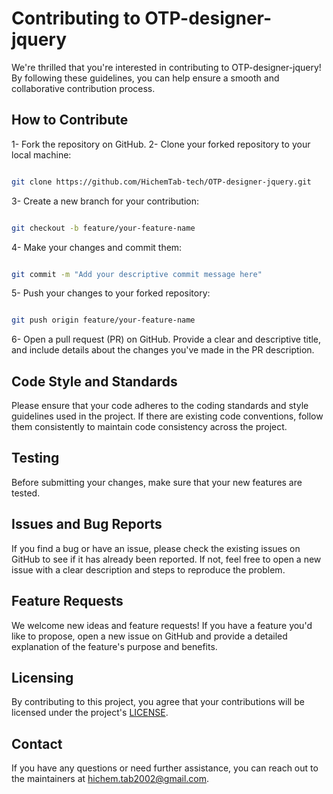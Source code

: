 # Contributing to OTP-designer-jquery

We're thrilled that you're interested in contributing to OTP-designer-jquery! By following these guidelines, you can help ensure a smooth and collaborative contribution process.

## How to Contribute

1- Fork the repository on GitHub.
2- Clone your forked repository to your local machine:

```bash

git clone https://github.com/HichemTab-tech/OTP-designer-jquery.git

```

3- Create a new branch for your contribution:

```bash

git checkout -b feature/your-feature-name

```

4- Make your changes and commit them:

```bash

git commit -m "Add your descriptive commit message here"

```

5- Push your changes to your forked repository:

```bash

git push origin feature/your-feature-name

```

6- Open a pull request (PR) on GitHub. Provide a clear and descriptive title, and include details about the changes you've made in the PR description.

## Code Style and Standards
Please ensure that your code adheres to the coding standards and style guidelines used in the project. If there are existing code conventions, follow them consistently to maintain code consistency across the project.

## Testing
Before submitting your changes, make sure that your new features are tested.

## Issues and Bug Reports
If you find a bug or have an issue, please check the existing issues on GitHub to see if it has already been reported. If not, feel free to open a new issue with a clear description and steps to reproduce the problem.

## Feature Requests
We welcome new ideas and feature requests! If you have a feature you'd like to propose, open a new issue on GitHub and provide a detailed explanation of the feature's purpose and benefits.

## Licensing
By contributing to this project, you agree that your contributions will be licensed under the project's [LICENSE](https://github.com/HichemTab-tech/OTP-designer-jquery/blob/master/LICENSE).

## Contact
If you have any questions or need further assistance, you can reach out to the maintainers at hichem.tab2002@gmail.com.
